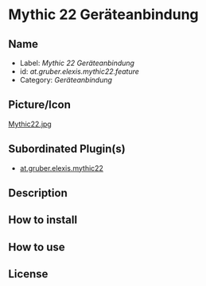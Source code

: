 # Mythic 22 Geräteanbindung 
## Name
* Label: _Mythic 22 Geräteanbindung_
* id: _at.gruber.elexis.mythic22.feature_
* Category: _Geräteanbindung_

## Picture/Icon
[Mythic22.jpg](https://github.com/elexis/elexis-3-base/blob/master/bundles/at.gruber.elexis.mythic22/doc/images/mythic22.jpg)

## Subordinated Plugin(s)
* [at.gruber.elexis.mythic22](https://github.com/elexis/elexis-3-base/tree/master/bundles/at.gruber.elexis.mythic22)
## Description

## How to install

## How to use

## License

